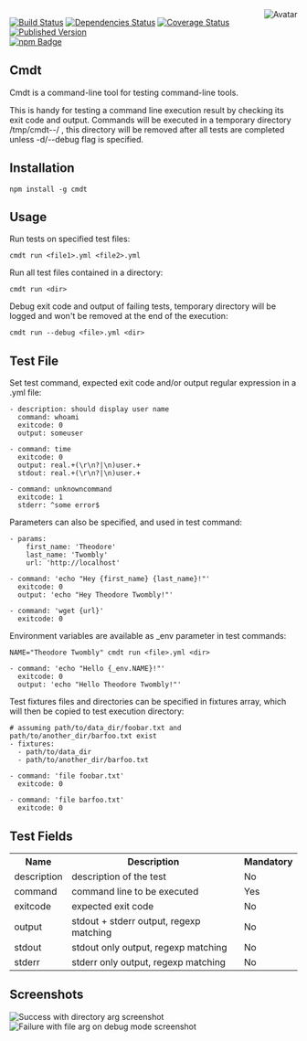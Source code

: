 <img align="right" src="https://raw.github.com/cliffano/cmdt/master/avatar.jpg" alt="Avatar"/>

[![Build Status](https://secure.travis-ci.org/cliffano/cmdt.png?branch=master)](http://travis-ci.org/cliffano/cmdt)
[![Dependencies Status](https://david-dm.org/cliffano/cmdt.png)](http://david-dm.org/cliffano/cmdt)
[![Coverage Status](https://coveralls.io/repos/cliffano/cmdt/badge.png?branch=master)](https://coveralls.io/r/cliffano/cmdt?branch=master)
[![Published Version](https://badge.fury.io/js/cmdt.png)](http://badge.fury.io/js/cmdt)
<br/>
[![npm Badge](https://nodei.co/npm/cmdt.png)](http://npmjs.org/package/cmdt)

Cmdt
----

Cmdt is a command-line tool for testing command-line tools.

This is handy for testing a command line execution result by checking its exit code and output. Commands will be executed in a temporary directory /tmp/cmdt-<millis>-<pid>/<filepath> , this directory will be removed after all tests are completed unless -d/--debug flag is specified.

Installation
------------

    npm install -g cmdt

Usage
-----

Run tests on specified test files:

    cmdt run <file1>.yml <file2>.yml

Run all test files contained in a directory:

    cmdt run <dir>

Debug exit code and output of failing tests, temporary directory will be logged and won't be removed at the end of the execution:

    cmdt run --debug <file>.yml <dir>

Test File
---------

Set test command, expected exit code and/or output regular expression in a .yml file:

    - description: should display user name
      command: whoami
      exitcode: 0
      output: someuser

    - command: time
      exitcode: 0
      output: real.+(\r\n?|\n)user.+
      stdout: real.+(\r\n?|\n)user.+

    - command: unknowncommand
      exitcode: 1
      stderr: ^some error$

Parameters can also be specified, and used in test command:

    - params:
        first_name: 'Theodore'
        last_name: 'Twombly'
        url: 'http://localhost'

    - command: 'echo "Hey {first_name} {last_name}!"'
      exitcode: 0
      output: 'echo "Hey Theodore Twombly!"'

    - command: 'wget {url}'
      exitcode: 0

Environment variables are available as _env parameter in test commands:

    NAME="Theodore Twombly" cmdt run <file>.yml <dir>

    - command: 'echo "Hello {_env.NAME}!"'
      exitcode: 0
      output: 'echo "Hello Theodore Twombly!"'

Test fixtures files and directories can be specified in fixtures array, which will then be copied to test execution directory:

    # assuming path/to/data_dir/foobar.txt and path/to/another_dir/barfoo.txt exist
    - fixtures:
      - path/to/data_dir
      - path/to/another_dir/barfoo.txt

    - command: 'file foobar.txt'
      exitcode: 0

    - command: 'file barfoo.txt'
      exitcode: 0

Test Fields
-----------

<table>
  <tr>
    <th>Name</th>
    <th>Description</th>
    <th>Mandatory</th>
  </tr>
  <tr>
    <td>description</td>
    <td>description of the test</td>
    <td>No</td>
  </tr>
  <tr>
    <td>command</td>
    <td>command line to be executed</td>
    <td>Yes</td>    
  </tr>
  <tr>
    <td>exitcode</td>
    <td>expected exit code</td>
    <td>No</td>
  </tr>
  <tr>
    <td>output</td>
    <td>stdout + stderr output, regexp matching</td>
    <td>No</td>
  </tr>
  <tr>
    <td>stdout</td>
    <td>stdout only output, regexp matching</td>
    <td>No</td>
  </tr>
  <tr>
    <td>stderr</td>
    <td>stderr only output, regexp matching</td>
    <td>No</td>
  </tr>
</table>

Screenshots
-----------

![Success with directory arg screenshot](../master/screenshots/success-dir.jpg?raw=true)
![Failure with file arg on debug mode screenshot](../master/screenshots/failure-file-debug.jpg?raw=true)
